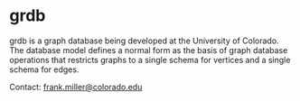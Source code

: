 # grdb

grdb is a graph database being developed at the University of Colorado.
The database model defines a normal form as the basis of graph database
operations that restricts graphs to a single schema for vertices and a
single schema for edges.

Contact: frank.miller@colorado.edu
